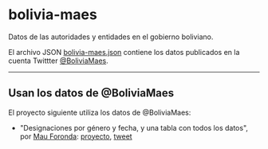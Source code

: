 # bolivia-maes

Datos de las autoridades y entidades en el gobierno boliviano.

El archivo JSON [bolivia-maes.json](./bolivia-maes.json) contiene los datos publicados en la cuenta Twittter [@BoliviaMaes](https://twitter.com/BoliviaMaes).

---

## Usan los datos de @BoliviaMaes

El proyecto siguiente utiliza los datos de @BoliviaMaes:

- "Designaciones por género y fecha, y una tabla con todos los datos", por [Mau Foronda](https://twitter.com/mauforonda): [proyecto](https://gist.github.com/mauforonda/c7064e7ddbb54b680545a0bc40a737c7), [tweet](https://twitter.com/mauforonda/status/1335110043105161218)

